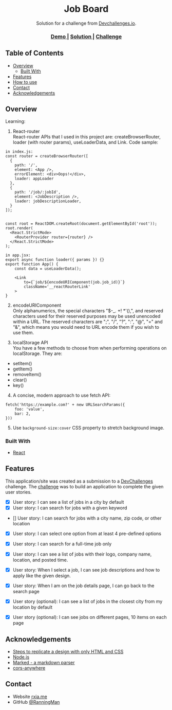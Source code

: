<!-- Please update value in the {}  -->

<h1 align="center">Job Board</h1>

<div align="center">
   Solution for a challenge from  <a href="http://devchallenges.io" target="_blank">Devchallenges.io</a>.
</div>

<div align="center">
  <h3>
    <a href="https://devchallenge-job-board.netlify.app">
      Demo
    </a>
    <span> | </span>
    <a href="https://github.com/RanningMan/devchallenges/tree/main/job-board">
      Solution
    </a>
    <span> | </span>
    <a href="https://devchallenges.io/challenges/TtUjDt19eIHxNQ4n5jps">
      Challenge
    </a>
  </h3>
</div>

<!-- TABLE OF CONTENTS -->

## Table of Contents

- [Overview](#overview)
  - [Built With](#built-with)
- [Features](#features)
- [How to use](#how-to-use)
- [Contact](#contact)
- [Acknowledgements](#acknowledgements)

<!-- OVERVIEW -->

## Overview

Learning:
1. React-router  
React-router APIs that I used in this project are: createBrowserRouter, loader (with router params), useLoaderData, and Link.
Code sample:
```
in index.js:
const router = createBrowserRouter([
  {
    path: '/',
    element: <App />,
    errorElement: <div>Oops!</div>,
    loader: appLoader
  },
  {
    path: '/job/:jobId',
    element: <JobDescription />,
    loader: jobDescriptionLoader,
  }
]);


const root = ReactDOM.createRoot(document.getElementById('root'));
root.render(
  <React.StrictMode>
    <RouterProvider router={router} />
  </React.StrictMode>
);

in app.jsx:
export async function loader({ params }) {}
export function App() {
    const data = useLoaderData();

    <Link
        to={`job/${encodeURIComponent(job.job_id)}`}
        className='__reactRouterLink'
    >
}
```
2. encodeURIComponent  
Only alphanumerics, the special characters "$-_. +! *'(),", and reserved characters used for their reserved purposes may be used unencoded within a URL. The reserved characters are ";", "/", "?", ":", "@", "=" and "&", which means you would need to URL encode them if you wish to use them.

3. localStorage API  
You have a few methods to choose from when performing operations on localStorage. They are:
- setItem()
- getItem()
- removeItem()
- clear()
- key()

4. A concise, modern approach to use fetch API:
```
fetch('https://example.com?' + new URLSearchParams({
    foo: 'value',
    bar: 2,
}))
```
5. Use `background-size:cover` CSS property to stretch background image.

### Built With

<!-- This section should list any major frameworks that you built your project using. Here are a few examples.-->

- [React](https://reactjs.org/)

## Features

<!-- List the features of your application or follow the template. Don't share the figma file here :) -->

This application/site was created as a submission to a [DevChallenges](https://devchallenges.io/challenges) challenge. The [challenge](https://devchallenges.io/challenges/TtUjDt19eIHxNQ4n5jps) was to build an application to complete the given user stories.

- [x] User story: I can see a list of jobs in a city by default
- [x] User story: I can search for jobs with a given keyword
- [] User story: I can search for jobs with a city name, zip code, or other location
- [x] User story: I can select one option from at least 4 pre-defined options
- [x] User story: I can search for a full-time job only
- [x] User story: I can see a list of jobs with their logo, company name, location, and posted time.
- [x] User story: When I select a job, I can see job descriptions and how to apply like the given design.
- [x] User story: When I am on the job details page, I can go back to the search page
- [x] User story (optional): I can see a list of jobs in the closest city from my location by default
- [x] User story (optional): I can see jobs on different pages, 10 items on each page


## Acknowledgements

<!-- This section should list any articles or add-ons/plugins that helps you to complete the project. This is optional but it will help you in the future. For example: -->

- [Steps to replicate a design with only HTML and CSS](https://devchallenges-blogs.web.app/how-to-replicate-design/)
- [Node.js](https://nodejs.org/)
- [Marked - a markdown parser](https://github.com/chjj/marked)
- [cors-anywhere](https://github.com/Rob--W/cors-anywhere)

## Contact

- Website [rxia.me](https://rxia.me)
- GitHub [@RanningMan](https://github.com/ranningman)
